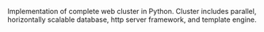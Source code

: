 Implementation of complete web cluster in Python. Cluster includes parallel, horizontally scalable database, http server framework, and template engine.